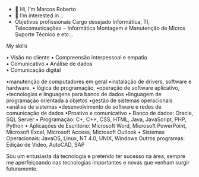 - 👋 Hi, I’m Marcos Roberto
- 👀 I’m interested in ..
- Objetivos profissionais 
Cargo desejado Informática, TI, Telecomunicações ¬ Informática Montagem e Manutenção de Micros Suporte Técnico e etc…


My skills
 
•	Visão no cliente 
•	Compreensão interpessoal e empatia  
•	Comunicativo 
•	Análise de dados  
•	Comunicação digital 

•manutenção de computadores em geral
•instalação de drivers, software e hardware. 
• lógica de programação,
•operação de software aplicativo, 
•tecnologias e linguagens para banco de dados
•linguagem de programação orientada a objetos
•gestão de sistemas operacionais
•análise de sistemas
•desenvolvimento de software e redes de comunicação de dados
•Proativo e comunicativo
•	Banco de dados: Oracle, SQL Server 
•	Programação: C+, C++, CSS, HTML, Java, JavaScript, PHP, Python 
•	Aplicações de Escritório: Microsoft Word, Microsoft PowerPoint, Microsoft Excel, Microsoft Access, Microsoft Outlook 
•	Sistemas Operacionais: JavaOS, Linux, NT 4.0, UNIX, Windows Outros programas: Edição de Video, AutoCAD, SAP 


Sou um entusiasta da tecnologia e pretendo ter sucesso na área, sempre me aperfeiçoando nas tecnologias importantes e novas que venham surgir futuramente. 


<!---
NatsuXd/NatsuXd is a ✨ special ✨ repository because its `README.md` (this file) appears on your GitHub profile.
You can click the Preview link to take a look at your changes.
--->
